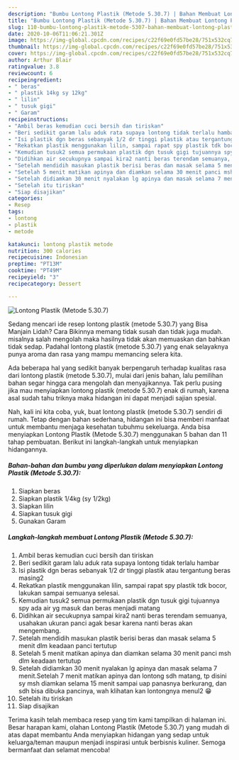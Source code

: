 ```yaml
---
description: "Bumbu Lontong Plastik (Metode 5.30.7) | Bahan Membuat Lontong Plastik (Metode 5.30.7) Yang Enak dan Simpel"
title: "Bumbu Lontong Plastik (Metode 5.30.7) | Bahan Membuat Lontong Plastik (Metode 5.30.7) Yang Enak dan Simpel"
slug: 110-bumbu-lontong-plastik-metode-5307-bahan-membuat-lontong-plastik-metode-5307-yang-enak-dan-simpel
date: 2020-10-06T11:06:21.301Z
image: https://img-global.cpcdn.com/recipes/c22f69e0fd57be28/751x532cq70/lontong-plastik-metode-5307-foto-resep-utama.jpg
thumbnail: https://img-global.cpcdn.com/recipes/c22f69e0fd57be28/751x532cq70/lontong-plastik-metode-5307-foto-resep-utama.jpg
cover: https://img-global.cpcdn.com/recipes/c22f69e0fd57be28/751x532cq70/lontong-plastik-metode-5307-foto-resep-utama.jpg
author: Arthur Blair
ratingvalue: 3.8
reviewcount: 6
recipeingredient:
- " beras"
- " plastik 14kg sy 12kg"
- " lilin"
- " tusuk gigi"
- " Garam"
recipeinstructions:
- "Ambil beras kemudian cuci bersih dan tiriskan"
- "Beri sedikit garam lalu aduk rata supaya lontong tidak terlalu hambar"
- "Isi plastik dgn beras sebanyak 1/2 dr tinggi plastik atau tergantung beras masing2"
- "Rekatkan plastik menggunakan lilin, sampai rapat spy plastik tdk bocor, lakukan sampai semuanya selesai."
- "Kemudian tusuk2 semua permukaan plastik dgn tusuk gigi tujuannya spy ada air yg masuk dan beras menjadi matang"
- "Didihkan air secukupnya sampai kira2 nanti beras terendam semuanya, usahakan ukuran panci agak besar karena nanti beras akan mengembang."
- "Setelah mendidih masukan plastik berisi beras dan masak selama 5 menit dlm keadaan panci tertutup"
- "Setelah 5 menit matikan apinya dan diamkan selama 30 menit panci msh dlm keadaan tertutup"
- "Setelah didiamkan 30 menit nyalakan lg apinya dan masak selama 7 menit.Setelah 7 menit matikan apinya dan lontong sdh matang, tp disini sy msh diamkan selama 15 menit sampai uap panasnya berkurang, dan sdh bisa dibuka pancinya, wah klihatan kan lontongnya menul2 😁"
- "Setelah itu tiriskan"
- "Siap disajikan"
categories:
- Resep
tags:
- lontong
- plastik
- metode

katakunci: lontong plastik metode 
nutrition: 300 calories
recipecuisine: Indonesian
preptime: "PT13M"
cooktime: "PT49M"
recipeyield: "3"
recipecategory: Dessert

---
```



![Lontong Plastik (Metode 5.30.7)](https://img-global.cpcdn.com/recipes/c22f69e0fd57be28/751x532cq70/lontong-plastik-metode-5307-foto-resep-utama.jpg)

Sedang mencari ide resep lontong plastik (metode 5.30.7) yang Bisa Manjain Lidah? Cara Bikinnya memang tidak susah dan tidak juga mudah. misalnya salah mengolah maka hasilnya tidak akan memuaskan dan bahkan tidak sedap. Padahal lontong plastik (metode 5.30.7) yang enak selayaknya punya aroma dan rasa yang mampu memancing selera kita.



Ada beberapa hal yang sedikit banyak berpengaruh terhadap kualitas rasa dari lontong plastik (metode 5.30.7), mulai dari jenis bahan, lalu pemilihan bahan segar hingga cara mengolah dan menyajikannya. Tak perlu pusing jika mau menyiapkan lontong plastik (metode 5.30.7) enak di rumah, karena asal sudah tahu triknya maka hidangan ini dapat menjadi sajian spesial.


Nah, kali ini kita coba, yuk, buat lontong plastik (metode 5.30.7) sendiri di rumah. Tetap dengan bahan sederhana, hidangan ini bisa memberi manfaat untuk membantu menjaga kesehatan tubuhmu sekeluarga. Anda bisa menyiapkan Lontong Plastik (Metode 5.30.7) menggunakan 5 bahan dan 11 tahap pembuatan. Berikut ini langkah-langkah untuk menyiapkan hidangannya.

<!--inarticleads1-->

##### Bahan-bahan dan bumbu yang diperlukan dalam menyiapkan Lontong Plastik (Metode 5.30.7):

1. Siapkan  beras
1. Siapkan  plastik 1/4kg (sy 1/2kg)
1. Siapkan  lilin
1. Siapkan  tusuk gigi
1. Gunakan  Garam




<!--inarticleads2-->

##### Langkah-langkah membuat Lontong Plastik (Metode 5.30.7):

1. Ambil beras kemudian cuci bersih dan tiriskan
1. Beri sedikit garam lalu aduk rata supaya lontong tidak terlalu hambar
1. Isi plastik dgn beras sebanyak 1/2 dr tinggi plastik atau tergantung beras masing2
1. Rekatkan plastik menggunakan lilin, sampai rapat spy plastik tdk bocor, lakukan sampai semuanya selesai.
1. Kemudian tusuk2 semua permukaan plastik dgn tusuk gigi tujuannya spy ada air yg masuk dan beras menjadi matang
1. Didihkan air secukupnya sampai kira2 nanti beras terendam semuanya, usahakan ukuran panci agak besar karena nanti beras akan mengembang.
1. Setelah mendidih masukan plastik berisi beras dan masak selama 5 menit dlm keadaan panci tertutup
1. Setelah 5 menit matikan apinya dan diamkan selama 30 menit panci msh dlm keadaan tertutup
1. Setelah didiamkan 30 menit nyalakan lg apinya dan masak selama 7 menit.Setelah 7 menit matikan apinya dan lontong sdh matang, tp disini sy msh diamkan selama 15 menit sampai uap panasnya berkurang, dan sdh bisa dibuka pancinya, wah klihatan kan lontongnya menul2 😁
1. Setelah itu tiriskan
1. Siap disajikan




Terima kasih telah membaca resep yang tim kami tampilkan di halaman ini. Besar harapan kami, olahan Lontong Plastik (Metode 5.30.7) yang mudah di atas dapat membantu Anda menyiapkan hidangan yang sedap untuk keluarga/teman maupun menjadi inspirasi untuk berbisnis kuliner. Semoga bermanfaat dan selamat mencoba!
